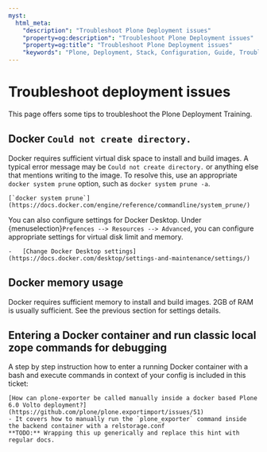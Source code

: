 ```yaml
---
myst:
  html_meta:
    "description": "Troubleshoot Plone Deployment issues"
    "property=og:description": "Troubleshoot Plone Deployment issues"
    "property=og:title": "Troubleshoot Plone Deployment issues"
    "keywords": "Plone, Deployment, Stack, Configuration, Guide, Troubleshoot"
---
```


# Troubleshoot deployment issues

This page offers some tips to troubleshoot the Plone Deployment Training.

## Docker `Could not create directory.`

Docker requires sufficient virtual disk space to install and build images.
A typical error message may be `Could not create directory.` or anything else that mentions writing to the image.
To resolve this, use an appropriate `docker system prune` option, such as `docker system prune -a`.

```{seealso}
[`docker system prune`](https://docs.docker.com/engine/reference/commandline/system_prune/)
```

You can also configure settings for Docker Desktop.
Under {menuselection}`Prefences --> Resources --> Advanced`, you can configure appropriate settings for virtual disk limit and memory.

```{seealso}
-   [Change Docker Desktop settings](https://docs.docker.com/desktop/settings-and-maintenance/settings/)
```


## Docker memory usage

Docker requires sufficient memory to install and build images.
2GB of RAM is usually sufficient.
See the previous section for settings details.

## Entering a Docker container and run classic local zope commands for debugging


A step by step instruction how to enter a running Docker container with a bash and execute commands in context of your config is included in this ticket:
```{seealso}
[How can plone-exporter be called manually inside a docker based Plone 6.0 Volto deployment?](https://github.com/plone/plone.exportimport/issues/51)
- It covers how to manually run the `plone_exporter` command inside the backend container with a relstorage.conf
**TODO:** Wrapping this up generically and replace this hint with regular docs.
```
